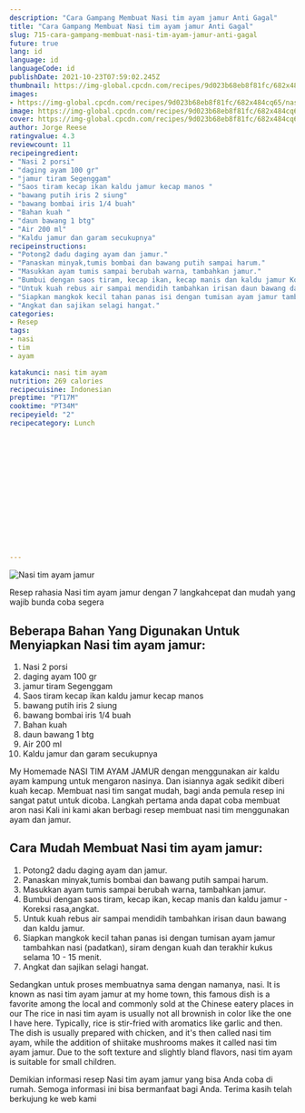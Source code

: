 ```yaml
---
description: "Cara Gampang Membuat Nasi tim ayam jamur Anti Gagal"
title: "Cara Gampang Membuat Nasi tim ayam jamur Anti Gagal"
slug: 715-cara-gampang-membuat-nasi-tim-ayam-jamur-anti-gagal
future: true
lang: id
language: id
languageCode: id
publishDate: 2021-10-23T07:59:02.245Z 
thumbnail: https://img-global.cpcdn.com/recipes/9d023b68eb8f81fc/682x484cq65/nasi-tim-ayam-jamur-foto-resep-utama.webp
images:
- https://img-global.cpcdn.com/recipes/9d023b68eb8f81fc/682x484cq65/nasi-tim-ayam-jamur-foto-resep-utama.webp
image: https://img-global.cpcdn.com/recipes/9d023b68eb8f81fc/682x484cq65/nasi-tim-ayam-jamur-foto-resep-utama.webp
cover: https://img-global.cpcdn.com/recipes/9d023b68eb8f81fc/682x484cq65/nasi-tim-ayam-jamur-foto-resep-utama.webp
author: Jorge Reese
ratingvalue: 4.3
reviewcount: 11
recipeingredient:
- "Nasi 2 porsi"
- "daging ayam 100 gr"
- "jamur tiram Segenggam"
- "Saos tiram kecap ikan kaldu jamur kecap manos "
- "bawang putih iris 2 siung"
- "bawang bombai iris 1/4 buah"
- "Bahan kuah "
- "daun bawang 1 btg"
- "Air 200 ml"
- "Kaldu jamur dan garam secukupnya"
recipeinstructions:
- "Potong2 dadu daging ayam dan jamur."
- "Panaskan minyak,tumis bombai dan bawang putih sampai harum."
- "Masukkan ayam tumis sampai berubah warna, tambahkan jamur."
- "Bumbui dengan saos tiram, kecap ikan, kecap manis dan kaldu jamur Koreksi rasa,angkat."
- "Untuk kuah rebus air sampai mendidih tambahkan irisan daun bawang dan kaldu jamur."
- "Siapkan mangkok kecil tahan panas isi dengan tumisan ayam jamur tambahkan nasi (padatkan), siram dengan kuah dan terakhir kukus selama 10 - 15 menit."
- "Angkat dan sajikan selagi hangat."
categories:
- Resep
tags:
- nasi
- tim
- ayam

katakunci: nasi tim ayam 
nutrition: 269 calories
recipecuisine: Indonesian
preptime: "PT17M"
cooktime: "PT34M"
recipeyield: "2"
recipecategory: Lunch


     
    
    
    
    
    
    
    
    
    
    
      
    
---
```



![Nasi tim ayam jamur](https://img-global.cpcdn.com/recipes/9d023b68eb8f81fc/682x484cq65/nasi-tim-ayam-jamur-foto-resep-utama.webp)

Resep rahasia Nasi tim ayam jamur    dengan 7 langkahcepat dan mudah yang wajib bunda coba segera

<!--inarticleads1-->

## Beberapa Bahan Yang Digunakan Untuk Menyiapkan Nasi tim ayam jamur:

1. Nasi 2 porsi
1. daging ayam 100 gr
1. jamur tiram Segenggam
1. Saos tiram kecap ikan kaldu jamur kecap manos 
1. bawang putih iris 2 siung
1. bawang bombai iris 1/4 buah
1. Bahan kuah 
1. daun bawang 1 btg
1. Air 200 ml
1. Kaldu jamur dan garam secukupnya

My Homemade NASI TIM AYAM JAMUR dengan menggunakan air kaldu ayam kampung untuk mengaron nasinya. Dan isiannya agak sedikit diberi kuah kecap. Membuat nasi tim sangat mudah, bagi anda pemula resep ini sangat patut untuk dicoba. Langkah pertama anda dapat coba membuat aron nasi Kali ini kami akan berbagi resep membuat nasi tim menggunakan ayam dan jamur. 

<!--inarticleads2-->

## Cara Mudah Membuat Nasi tim ayam jamur:

1. Potong2 dadu daging ayam dan jamur.
1. Panaskan minyak,tumis bombai dan bawang putih sampai harum.
1. Masukkan ayam tumis sampai berubah warna, tambahkan jamur.
1. Bumbui dengan saos tiram, kecap ikan, kecap manis dan kaldu jamur - Koreksi rasa,angkat.
1. Untuk kuah rebus air sampai mendidih tambahkan irisan daun bawang dan kaldu jamur.
1. Siapkan mangkok kecil tahan panas isi dengan tumisan ayam jamur tambahkan nasi (padatkan), siram dengan kuah dan terakhir kukus selama 10 - 15 menit.
1. Angkat dan sajikan selagi hangat.


Sedangkan untuk proses membuatnya sama dengan namanya, nasi. It is known as nasi tim ayam jamur at my home town, this famous dish is a favorite among the local and commonly sold at the Chinese eatery places in our The rice in nasi tim ayam is usually not all brownish in color like the one I have here. Typically, rice is stir-fried with aromatics like garlic and then. The dish is usually prepared with chicken, and it&#39;s then called nasi tim ayam, while the addition of shiitake mushrooms makes it called nasi tim ayam jamur. Due to the soft texture and slightly bland flavors, nasi tim ayam is suitable for small children. 

Demikian informasi  resep Nasi tim ayam jamur   yang bisa Anda coba di rumah. Semoga informasi ini bisa bermanfaat bagi Anda. Terima kasih telah berkujung ke web kami

